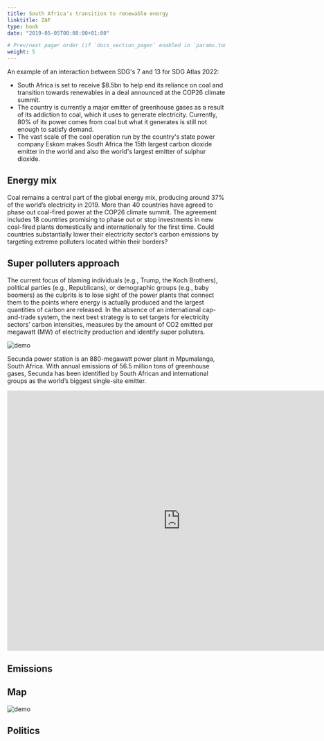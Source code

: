```yaml
---
title: South Africa's transition to renewable energy
linktitle: ZAF
type: book
date: "2019-05-05T00:00:00+01:00"

# Prev/next pager order (if `docs_section_pager` enabled in `params.toml`)
weight: 5
---
```


An example of an interaction between SDG's 7 and 13 for SDG Atlas 2022:

- South Africa is set to receive $8.5bn to help end its reliance on coal and transition towards renewables in a deal announced at the COP26 climate summit.
- The country is currently a major emitter of greenhouse gases as a result of its addiction to coal, which it uses to generate electricity. Currently, 80% of its power comes from coal but what it generates is still not enough to satisfy demand. 
- The vast scale of the coal operation run by the country's state power company Eskom makes South Africa the 15th largest carbon dioxide emitter in the world and also the world's largest emitter of sulphur dioxide.

## Energy mix

Coal remains a central part of the global energy mix, producing around 37% of the world’s electricity in 2019. More than 40 countries have agreed to phase out coal-fired power at the COP26 climate summit. The agreement includes 18 countries promising to phase out or stop investments in new coal-fired plants domestically and internationally for the first time.
Could countries substantially lower their electricity sector’s carbon emissions by targeting extreme polluters located within their borders? 

## Super polluters approach

The current focus of blaming individuals (e.g., Trump, the Koch Brothers), political parties (e.g., Republicans), or demographic groups (e.g., baby boomers) as the culprits is to lose sight of the power plants that connect them to the points where energy is actually produced and the largest quantities of carbon are released. In the absence of an international cap-and-trade system, the next best strategy is to set targets for electricity sectors’ carbon intensities, measures by the amount of CO2 emitted per megawatt (MW) of electricity production and identify super polluters.

<img src="/image1.jpg" alt="demo" class="img-responsive">

Secunda power station is an 880-megawatt power plant in Mpumalanga, South Africa. With annual emissions of 56.5 million tons of greenhouse gases, Secunda has been identified by South African and international groups as the world’s biggest single-site emitter.

<iframe src="https://www.google.com/maps/embed?pb=!1m18!1m12!1m3!1d21991.579275876735!2d29.153540499747862!3d-26.56166640533784!2m3!1f0!2f0!3f0!3m2!1i1024!2i768!4f13.1!3m3!1m2!1s0x1eeb6d665f9c9645%3A0x64c96daae082ea43!2sSasol%20Synfuels%20Power%20Station%20East%20Electrical%20Workshop!5e1!3m2!1sen!2smx!4v1639593404487!5m2!1sen!2smx" width="800" height="600" style="border:0;" allowfullscreen="" loading="lazy"></iframe>



## Emissions

## Map

<img src="/image2.png" alt="demo" class="img-responsive">

## Politics